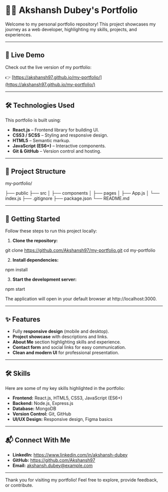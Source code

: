 
# 🧑‍💻 Akshansh Dubey's Portfolio

Welcome to my personal portfolio repository! This project showcases my journey as a web developer, highlighting my skills, projects, and experiences.

---

## 🚀 Live Demo

Check out the live version of my portfolio:

👉 [https://akshansh97.github.io/my-portfolio/](https://akshansh97.github.io/my-portfolio/)

---


## 🛠️ Technologies Used

This portfolio is built using:

- **React.js** – Frontend library for building UI.
- **CSS3 / SCSS** – Styling and responsive design.
- **HTML5** – Semantic markup.
- **JavaScript (ES6+)** – Interactive components.
- **Git & GitHub** – Version control and hosting.

---

## 📂 Project Structure

my-portfolio/

├── public
├── src
│ ├── components
│ ├── pages
│ ├── App.js
│ └── index.js
├── .gitignore
├── package.json
└── README.md

---

## 🧪 Getting Started

Follow these steps to run this project locally:

1. **Clone the repository:**

git clone https://github.com/Akshansh97/my-portfolio.git
cd my-portfolio

2. **Install dependencies:**

npm install

3. **Start the development server:**

npm start

The application will open in your default browser at http://localhost:3000.

---

## ✨ Features

- Fully **responsive design** (mobile and desktop).
- **Project showcase** with descriptions and links.
- **About Me** section highlighting skills and experience.
- **Contact form** and social links for easy communication.
- **Clean and modern UI** for professional presentation.

---

## 🛠️ Skills

Here are some of my key skills highlighted in the portfolio:

- **Frontend:** React.js, HTML5, CSS3, JavaScript (ES6+)
- **Backend:** Node.js, Express.js
- **Database:** MongoDB
- **Version Control:** Git, GitHub
- **UI/UX Design:** Responsive design, Figma basics

---

## 📬 Connect With Me

- **LinkedIn:** https://www.linkedin.com/in/akshansh-dubey  
- **GitHub:** https://github.com/Akshansh97  
- **Email:** akshansh.dubey@example.com  

---

Thank you for visiting my portfolio! Feel free to explore, provide feedback, or contribute.
